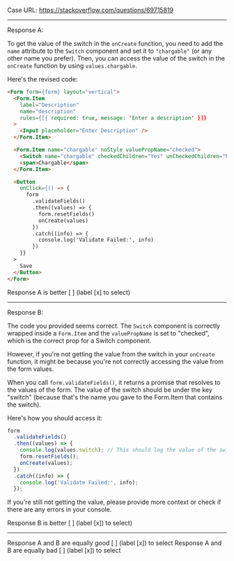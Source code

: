 Case URL: https://stackoverflow.com/questions/69715819

------
Response A:

To get the value of the switch in the `onCreate` function, you need to add the `name` attribute to the `Switch` component and set it to `"chargable"` (or any other name you prefer). Then, you can access the value of the switch in the `onCreate` function by using `values.chargable`.

Here's the revised code:

```html
<Form form={form} layout="vertical">
  <Form.Item
    label="Description"
    name="description"
    rules={[{ required: true, message: 'Enter a description' }]}
  >
    <Input placeholder="Enter Description" />
  </Form.Item>

  <Form.Item name="chargable" noStyle valuePropName="checked">
    <Switch name="chargable" checkedChildren="Yes" unCheckedChildren="No" />
    <span>Chargable</span>
  </Form.Item>

  <Button
    onClick={() => {
      form
        .validateFields()
        .then((values) => {
          form.resetFields()
          onCreate(values)
        })
        .catch((info) => {
          console.log('Validate Failed:', info)
        })
    }}
  >
    Save
  </Button>
</Form>
```

Response A is better [ ] (label [x] to select)

-------
Response B:

The code you provided seems correct. The `Switch` component is correctly wrapped inside a `Form.Item` and the `valuePropName` is set to "checked", which is the correct prop for a Switch component.

However, if you're not getting the value from the switch in your `onCreate` function, it might be because you're not correctly accessing the value from the form values.

When you call `form.validateFields()`, it returns a promise that resolves to the values of the form. The value of the switch should be under the key "switch" (because that's the name you gave to the Form.Item that contains the switch).

Here's how you should access it:

```javascript
form
  .validateFields()
  .then((values) => {
    console.log(values.switch); // This should log the value of the switch
    form.resetFields();
    onCreate(values);
  })
  .catch((info) => {
    console.log('Validate Failed:', info);
  });
```

If you're still not getting the value, please provide more context or check if there are any errors in your console.

Response B is better [ ] (label [x]) to select)

-------

Response A and B are equally good [ ] (label [x]) to select
Response A and B are equally bad [ ] (label [x]) to select
